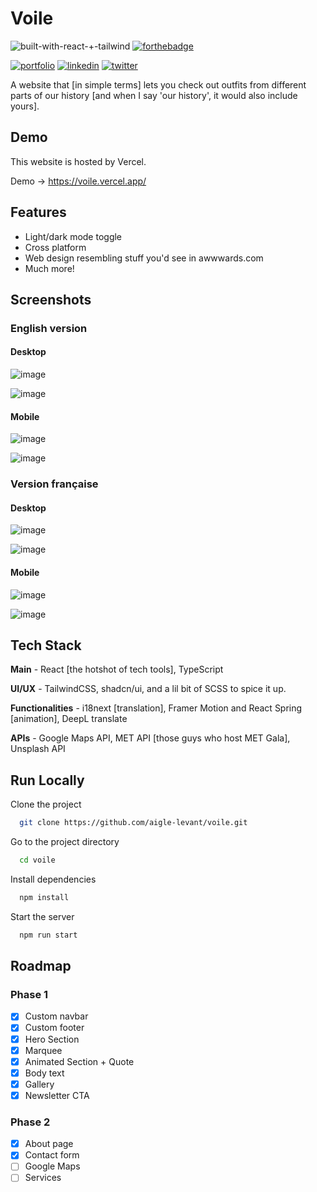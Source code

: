 
# Voile

![built-with-react-+-tailwind](https://github.com/user-attachments/assets/d4d5c040-8927-4476-a1e7-3b03df37f22f)
[![forthebadge](https://forthebadge.com/images/badges/60-percent-of-the-time-works-every-time.svg)](https://forthebadge.com)

[![portfolio](https://img.shields.io/badge/-Portfolio-4285F4?logo=google-docs&logoColor=white&style=for-the-badge)](https://aigle-levant.github.io/dev-portfolio/)
[![linkedin](https://img.shields.io/badge/-LinkedIn-0055D4?logo=&logoColor=white&style=for-the-badge)](https://www.linkedin.com/in/prajanya-subramanian/)
[![twitter](https://img.shields.io/badge/Twitter-000000?style=for-the-badge&logo=x&logoColor=white)](https://www.x.com/aiglelevant)

A website that [in simple terms] lets you check out outfits from different parts of our history [and when I say 'our history', it would also include yours].

## Demo

This website is hosted by Vercel.

Demo -> https://voile.vercel.app/

## Features

- Light/dark mode toggle
- Cross platform
- Web design resembling stuff you'd see in awwwards.com
- Much more!


## Screenshots

### English version

#### Desktop

![image](https://github.com/user-attachments/assets/61a6825e-e9cc-4538-881c-03a39b17fb21)

![image](https://github.com/user-attachments/assets/19847783-737b-4ef2-926e-c94e5ce2dfa9)

#### Mobile

![image](https://github.com/user-attachments/assets/de0cde5e-8416-4a90-91a1-4a24a4078281)

![image](https://github.com/user-attachments/assets/c0d9777e-88f7-481c-8031-a28e0b229ff7)

### Version française

#### Desktop

![image](https://github.com/user-attachments/assets/867a620c-8db6-45a1-9b2e-f1ffe1cf3a9f)

![image](https://github.com/user-attachments/assets/8bd0e26a-9f6f-4883-928f-ac2e52e874ab)

#### Mobile

![image](https://github.com/user-attachments/assets/4c458ccd-722c-47ee-9104-f3a70ab50013)

![image](https://github.com/user-attachments/assets/e81ffe73-a023-469c-8020-3bc566d2a527)

## Tech Stack

**Main** - React [the hotshot of tech tools], TypeScript

**UI/UX** - TailwindCSS, shadcn/ui, and a lil bit of SCSS to spice it up.

**Functionalities** - i18next [translation], Framer Motion and React Spring [animation], DeepL translate

**APIs** - Google Maps API, MET API [those guys who host MET Gala], Unsplash API

## Run Locally

Clone the project

```bash
  git clone https://github.com/aigle-levant/voile.git
```

Go to the project directory

```bash
  cd voile
```

Install dependencies

```bash
  npm install
```

Start the server

```bash
  npm run start
```

## Roadmap

### Phase 1

- [X] Custom navbar
- [X] Custom footer
- [X] Hero Section
- [X] Marquee
- [X] Animated Section + Quote
- [X] Body text
- [X] Gallery
- [X] Newsletter CTA

### Phase 2

- [X] About page
- [X] Contact form
- [ ] Google Maps
- [ ] Services
